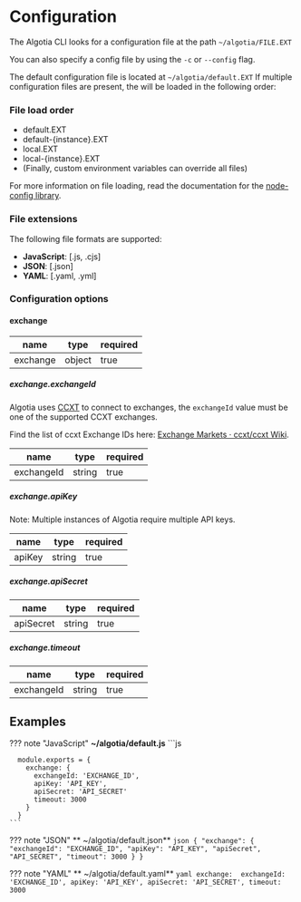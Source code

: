 # Configuration 

The Algotia CLI looks for a configuration file at the path
`~/algotia/FILE.EXT`

You can also specify a config file by using the `-c` or `--config` flag.

The default configuration file is located at `~/algotia/default.EXT` If
multiple configuration files are present, the will be loaded in the following
order:

### File load order 

- default.EXT
- default-{instance}.EXT
- local.EXT
- local-{instance}.EXT 
- (Finally, custom environment variables can override all files)

For more information on file loading, read the documentation for the [node-config
library](https://github.com/lorenwest/node-config).

### File extensions

The following file formats are supported:

- **JavaScript**: [.js, .cjs]
- **JSON**: [.json]
- **YAML**: [.yaml, .yml]

### Configuration options

#### exchange

| name       | type   | required |
|------------|--------|----------|
| exchange   | object | true     |

##### exchange.exchangeId

Algotia uses [CCXT](https://www.github.com/ccxt/ccxt) to connect to exchanges,
the `exchangeId` value must be one of the supported CCXT exchanges.

Find the list of ccxt Exchange IDs here: [Exchange Markets · ccxt/ccxt Wiki](https://github.com/ccxt/ccxt/wiki/Exchange-Markets).


| name       | type   | required |
|------------|--------|----------|
| exchangeId | string | true     |


##### exchange.apiKey

Note: Multiple instances of Algotia require multiple API keys.

| name       | type   | required |
|------------|--------|----------|
| apiKey     | string | true     |

##### exchange.apiSecret

| name       | type   | required |
|------------|--------|----------|
| apiSecret  | string | true     |

##### exchange.timeout

| name       | type   | required |
|------------|--------|----------|
| exchangeId | string | true     |


## Examples


??? note "JavaScript"
    **~/algotia/default.js**
    ```js

      module.exports = {
        exchange: {
          exchangeId: 'EXCHANGE_ID',
          apiKey: 'API_KEY',
          apiSecret: 'API_SECRET'
          timeout: 3000
        }
      }
    ```

??? note "JSON"
    ** ~/algotia/default.json**
    ```json
    {
      "exchange": {
        "exchangeId": "EXCHANGE_ID",
        "apiKey": "API_KEY",
        "apiSecret", "API_SECRET",
        "timeout": 3000
      }
    }
    ```

??? note "YAML"
    ** ~/algotia/default.yaml**
    ```yaml
    exchange: 
      exchangeId: 'EXCHANGE_ID',
      apiKey: 'API_KEY',
      apiSecret: 'API_SECRET',
      timeout: 3000
    ```
